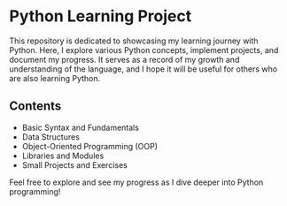 # Python Learning Project

This repository is dedicated to showcasing my learning journey with Python. Here, I explore various Python concepts, implement projects, and document my progress. It serves as a record of my growth and understanding of the language, and I hope it will be useful for others who are also learning Python.

## Contents
- Basic Syntax and Fundamentals
- Data Structures
- Object-Oriented Programming (OOP)
- Libraries and Modules
- Small Projects and Exercises

Feel free to explore and see my progress as I dive deeper into Python programming!
